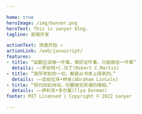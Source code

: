 ```yaml
---

home: true
heroImage: /img/banner.png
heroText: This is sanyer blog.
tagline: 前端开发

actionText: 快速开始 →
actionLink: /web/javascript/
features:
- title: “函数应该做一件事。做好这件事。只能做这一件事”
  details: ——罗伯特•C.马丁(Robert C.Martin)
- title: “我所学到的一切，都是从书本上得来的。”
  details: ——亚伯拉罕•林肯(Abraham LinColn)
- title: “视代码如诗词，勿要做无所谓的堆砌。”
  details: ——伊利亚•多尔曼(llya Dorman)
footer: MIT Licensed | Copyright © 2022 sanyer

---
```

